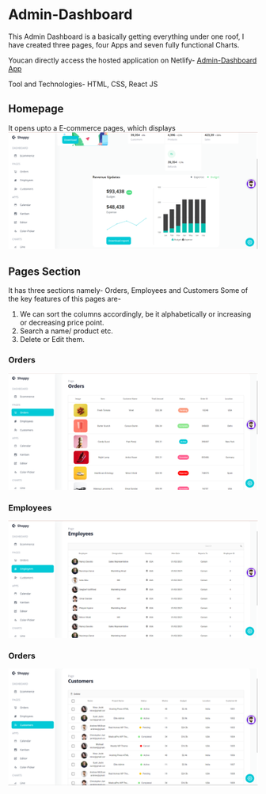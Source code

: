 # Admin-Dashboard

This Admin Dashboard is a basically getting everything under one roof, I have created three pages, four Apps and seven fully functional Charts.

Youcan directly access the hosted application on Netlify-   [Admin-Dashboard App](https://dashboardmanage.netlify.app/)

Tool and Technologies- HTML, CSS, React JS

## Homepage
It opens upto a E-commerce pages, which displays 
![alt text](https://github.com/Madhumitamoi/Admin-Dashboard/blob/main/Pages/Screenshot%20(28).png)


## Pages Section
It has three sections namely- Orders, Employees and Customers
Some of the key features of this pages are-
1. We can sort the columns accordingly, be it alphabetically or increasing or decreasing price point.
2. Search a name/ product etc.
3. Delete or Edit them.

### Orders
![alt text](https://github.com/Madhumitamoi/Admin-Dashboard/blob/main/Pages/Screenshot%20(14).png)

### Employees
![alt text](https://github.com/Madhumitamoi/Admin-Dashboard/blob/main/Pages/Screenshot%20(15).png)

### Orders
![alt text](https://github.com/Madhumitamoi/Admin-Dashboard/blob/main/Pages/Screenshot%20(16).png)





